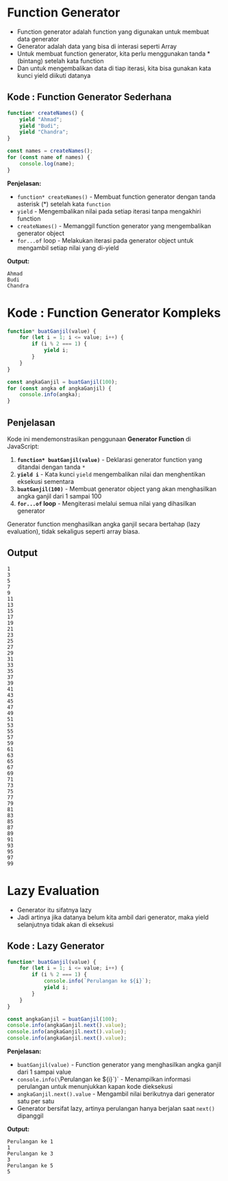 # Function Generator

- Function generator adalah function yang digunakan untuk membuat data generator
- Generator adalah data yang bisa di interasi seperti Array
- Untuk membuat function generator, kita perlu menggunakan tanda * (bintang) setelah kata function
- Dan untuk mengembalikan data di tiap iterasi, kita bisa gunakan kata kunci yield diikuti datanya

## Kode : Function Generator Sederhana

```javascript
function* createNames() {
    yield "Ahmad";
    yield "Budi";
    yield "Chandra";
}

const names = createNames();
for (const name of names) {
    console.log(name);
}
```

**Penjelasan:**
- `function* createNames()` - Membuat function generator dengan tanda asterisk (*) setelah kata `function`
- `yield` - Mengembalikan nilai pada setiap iterasi tanpa mengakhiri function
- `createNames()` - Memanggil function generator yang mengembalikan generator object
- `for...of` loop - Melakukan iterasi pada generator object untuk mengambil setiap nilai yang di-yield

**Output:**
```
Ahmad
Budi
Chandra
```

# Kode : Function Generator Kompleks

```javascript
function* buatGanjil(value) {
    for (let i = 1; i <= value; i++) {
        if (i % 2 === 1) {
            yield i;
        }
    }
}

const angkaGanjil = buatGanjil(100);
for (const angka of angkaGanjil) {
    console.info(angka);
}
```

## Penjelasan

Kode ini mendemonstrasikan penggunaan **Generator Function** di JavaScript:

1. **`function* buatGanjil(value)`** - Deklarasi generator function yang ditandai dengan tanda `*`
2. **`yield i`** - Kata kunci `yield` mengembalikan nilai dan menghentikan eksekusi sementara
3. **`buatGanjil(100)`** - Membuat generator object yang akan menghasilkan angka ganjil dari 1 sampai 100
4. **`for...of` loop** - Mengiterasi melalui semua nilai yang dihasilkan generator

Generator function menghasilkan angka ganjil secara bertahap (lazy evaluation), tidak sekaligus seperti array biasa.

## Output

```
1
3
5
7
9
11
13
15
17
19
21
23
25
27
29
31
33
35
37
39
41
43
45
47
49
51
53
55
57
59
61
63
65
67
69
71
73
75
77
79
81
83
85
87
89
91
93
95
97
99
```


# Lazy Evaluation

- Generator itu sifatnya lazy
- Jadi artinya jika datanya belum kita ambil dari generator, maka yield selanjutnya tidak akan di eksekusi

## Kode : Lazy Generator

```javascript
function* buatGanjil(value) {
    for (let i = 1; i <= value; i++) {
        if (i % 2 === 1) {
            console.info(`Perulangan ke ${i}`);
            yield i;
        }
    }
}

const angkaGanjil = buatGanjil(100);
console.info(angkaGanjil.next().value);
console.info(angkaGanjil.next().value);
console.info(angkaGanjil.next().value);
```

**Penjelasan:**
- `buatGanjil(value)` - Function generator yang menghasilkan angka ganjil dari 1 sampai value
- `console.info(\`Perulangan ke ${i}\`)` - Menampilkan informasi perulangan untuk menunjukkan kapan kode dieksekusi
- `angkaGanjil.next().value` - Mengambil nilai berikutnya dari generator satu per satu
- Generator bersifat lazy, artinya perulangan hanya berjalan saat `next()` dipanggil

**Output:**
```
Perulangan ke 1
1
Perulangan ke 3
3
Perulangan ke 5
5
```
